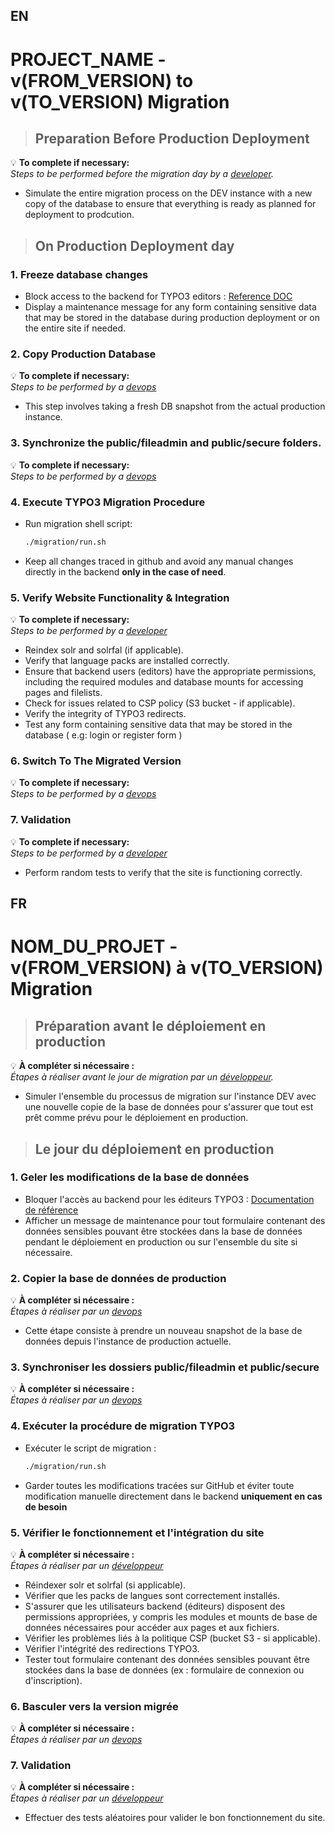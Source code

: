 EN
---

# PROJECT_NAME - v(FROM_VERSION) to v(TO_VERSION) Migration

> ## Preparation Before Production Deployment

💡 **To complete if necessary:**  
_Steps to be performed before the migration day by a <u>developer</u>._  

* Simulate the entire migration process on the DEV instance with a new copy of the database to ensure that everything is ready as planned for deployment to prodcution.

> ## On Production Deployment day

### 1. Freeze database changes

* Block access to the backend for TYPO3 editors : [Reference DOC](https://docs.typo3.org/m/typo3/reference-coreapi/main/en-us/Administration/SystemSettings/MaintenanceMode/Index.html)
* Display a maintenance message for any form containing sensitive data that may be stored in the database during production deployment or on the entire site if needed.

### 2. Copy Production Database

💡 **To complete if necessary:**  
_Steps to be performed by a <u>devops</u>_  

* This step involves taking a fresh DB snapshot from the actual production instance.

### 3. Synchronize the public/fileadmin and public/secure folders.

💡 **To complete if necessary:**  
_Steps to be performed by a <u>devops</u>_  

### 4. Execute TYPO3 Migration Procedure

* Run migration shell script:  
  ```bash
  ./migration/run.sh
  ```
* Keep all changes traced in github and avoid any manual changes directly in the backend **only in the case of need**.

### 5. Verify Website Functionality & Integration

💡 **To complete if necessary:**  
_Steps to be performed by a <u>developer</u>_  

- Reindex solr and solrfal (if applicable).
- Verify that language packs are installed correctly.
- Ensure that backend users (editors) have the appropriate permissions, including the required modules and database mounts for accessing pages and filelists.
- Check for issues related to CSP policy (S3 bucket - if applicable).
- Verify the integrity of TYPO3 redirects.
- Test any form containing sensitive data that may be stored in the database ( e.g: login or register form )

### 6. Switch To The Migrated Version

💡 **To complete if necessary:**  
_Steps to be performed by a <u>devops</u>_  


### 7. Validation

💡 **To complete if necessary:**  
_Steps to be performed by a <u>developer</u>_  

- Perform random tests to verify that the site is functioning correctly.


FR
---

# NOM_DU_PROJET - v(FROM_VERSION) à v(TO_VERSION) Migration

> ## Préparation avant le déploiement en production

💡 **À compléter si nécessaire :**  
_Étapes à réaliser avant le jour de migration par un <u>développeur</u>._  

* Simuler l'ensemble du processus de migration sur l'instance DEV avec une nouvelle copie de la base de données pour s'assurer que tout est prêt comme prévu pour le déploiement en production.

> ## Le jour du déploiement en production

### 1. Geler les modifications de la base de données

* Bloquer l'accès au backend pour les éditeurs TYPO3 : [Documentation de référence](https://docs.typo3.org/m/typo3/reference-coreapi/main/en-us/Administration/SystemSettings/MaintenanceMode/Index.html)
* Afficher un message de maintenance pour tout formulaire contenant des données sensibles pouvant être stockées dans la base de données pendant le déploiement en production ou sur l'ensemble du site si nécessaire.

### 2. Copier la base de données de production

💡 **À compléter si nécessaire :**  
_Étapes à réaliser par un <u>devops</u>_  

* Cette étape consiste à prendre un nouveau snapshot de la base de données depuis l'instance de production actuelle.

### 3. Synchroniser les dossiers public/fileadmin et public/secure

💡 **À compléter si nécessaire :**  
_Étapes à réaliser par un <u>devops</u>_  

### 4. Exécuter la procédure de migration TYPO3

* Exécuter le script de migration :  
  ```bash
  ./migration/run.sh
  ```
* Garder toutes les modifications tracées sur GitHub et éviter toute modification manuelle directement dans le backend **uniquement en cas de besoin**

### 5. Vérifier le fonctionnement et l'intégration du site

💡 **À compléter si nécessaire :**  
_Étapes à réaliser par un <u>développeur</u>_  

- Réindexer solr et solrfal (si applicable).
- Vérifier que les packs de langues sont correctement installés.
- S'assurer que les utilisateurs backend (éditeurs) disposent des permissions appropriées, y compris les modules et mounts de base de données nécessaires pour accéder aux pages et aux fichiers.
- Vérifier les problèmes liés à la politique CSP (bucket S3 - si applicable).
- Vérifier l'intégrité des redirections TYPO3.
- Tester tout formulaire contenant des données sensibles pouvant être stockées dans la base de données (ex : formulaire de connexion ou d'inscription).

### 6. Basculer vers la version migrée

💡 **À compléter si nécessaire :**  
_Étapes à réaliser par un <u>devops</u>_  

### 7. Validation

💡 **À compléter si nécessaire :**  
_Étapes à réaliser par un <u>développeur</u>_  

- Effectuer des tests aléatoires pour valider le bon fonctionnement du site.